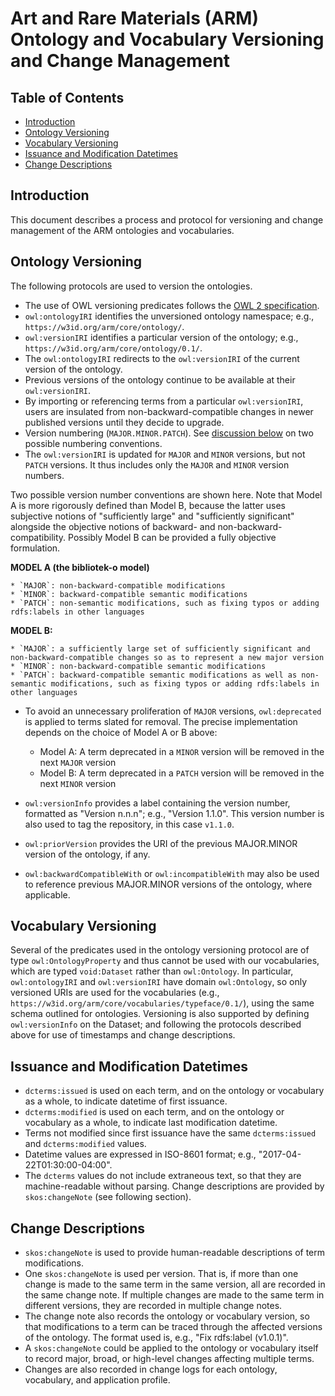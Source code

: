 Art and Rare Materials (ARM) Ontology and Vocabulary Versioning and Change Management
==========================

Table of Contents
------------

* [Introduction](#intro)
* [Ontology Versioning](#ontology-versioning)
* [Vocabulary Versioning](#vocabulary-versioning)
* [Issuance and Modification Datetimes](#datetimes)
* [Change Descriptions](#change-descriptions)


<a name="intro">Introduction</a>
------------

This document describes a process and protocol for versioning and change management of the ARM ontologies and vocabularies.


<a name="ontology-versioning">Ontology Versioning</a>
------------

The following protocols are used to version the ontologies. 

* The use of OWL versioning predicates follows the [OWL 2 specification](https://www.w3.org/TR/owl2-syntax/#Ontology_IRI_and_Version_IRI).
* `owl:ontologyIRI` identifies the unversioned ontology namespace; e.g., `https://w3id.org/arm/core/ontology/`.
* `owl:versionIRI` identifies a particular version of the ontology; e.g., `https://w3id.org/arm/core/ontology/0.1/`. 
* The `owl:ontologyIRI` redirects to the `owl:versionIRI` of the current version of the ontology.
* Previous versions of the ontology continue to be available at their `owl:versionIRI`.
* By importing or referencing terms from a particular `owl:versionIRI`, users are insulated from non-backward-compatible changes in newer published versions until they decide to upgrade.
* Version numbering (`MAJOR.MINOR.PATCH`). See [discussion below](#numbering) on two possible numbering conventions.
* The `owl:versionIRI` is updated for `MAJOR` and `MINOR` versions, but not `PATCH` versions. It thus includes only the `MAJOR` and `MINOR` version numbers.

<a name="numbering">Two possible version number conventions are shown here.</a> Note that Model A is more rigorously defined than Model B, because the latter uses subjective notions of "sufficiently large" and "sufficiently significant" alongside the
objective notions of backward- and non-backward-compatibility. Possibly Model B can be provided a fully objective formulation.

**MODEL A (the bibliotek-o model)**

    * `MAJOR`: non-backward-compatible modifications
    * `MINOR`: backward-compatible semantic modifications
    * `PATCH`: non-semantic modifications, such as fixing typos or adding rdfs:labels in other languages
    
**MODEL B:**

    * `MAJOR`: a sufficiently large set of sufficiently significant and non-backward-compatible changes so as to represent a new major version 
    * `MINOR`: non-backward-compatible semantic modifications
    * `PATCH`: backward-compatible semantic modifications as well as non-semantic modifications, such as fixing typos or adding rdfs:labels in other languages


* To avoid an unnecessary proliferation of `MAJOR` versions, `owl:deprecated` is applied to terms slated for removal. The precise implementation depends on the choice of Model A or B above:
  * Model A: A term deprecated in a `MINOR` version will be removed in the next `MAJOR` version
  * Model B: A term deprecated in a `PATCH` version will be removed in the next `MINOR` version

* `owl:versionInfo` provides a label containing the version number, formatted as "Version n.n.n"; e.g., "Version 1.1.0". This version number is also used to tag the repository, in this case `v1.1.0`. 
* `owl:priorVersion` provides the URI of the previous MAJOR.MINOR version of the ontology, if any.
* `owl:backwardCompatibleWith` or `owl:incompatibleWith` may also be used to reference previous MAJOR.MINOR versions of the ontology, where applicable.

<a name="vocabulary-versioning">Vocabulary Versioning</a>
------------

Several of the predicates used in the ontology versioning protocol are of type `owl:OntologyProperty` and thus cannot be used with our vocabularies, which are typed `void:Dataset` rather than
`owl:Ontology`.  In particular, `owl:ontologyIRI` and `owl:versionIRI` have domain `owl:Ontology`, so only versioned URIs are used for the vocabularies (e.g., `https://w3id.org/arm/core/vocabularies/typeface/0.1/`), using the same schema outlined for ontologies. Versioning is also supported by defining `owl:versionInfo` on the Dataset; 
and following the protocols described above for use of timestamps and change descriptions. 

<a name="datetimes">Issuance and Modification Datetimes</a>
------------

* `dcterms:issued` is used on each term, and on the ontology or vocabulary as a whole, to indicate datetime of first issuance.
* `dcterms:modified` is used on each term, and on the ontology or vocabulary as a whole, to indicate last modification datetime. 
* Terms not modified since first issuance have the same `dcterms:issued` and `dcterms:modified` values.
* Datetime values are expressed in ISO-8601 format; e.g., "2017-04-22T01:30:00-04:00".
* The `dcterms` values do not include extraneous text, so that they are machine-readable without parsing. Change descriptions are provided by `skos:changeNote` (see following section).

<a name="change-descriptions">Change Descriptions</a>
------------
* `skos:changeNote` is used to provide human-readable descriptions of term modifications. 
* One `skos:changeNote` is used per version. That is, if more than one change is made to the same term in the same version, all are recorded in the same change note. If multiple changes are made to the same term in different versions, they are recorded in multiple change notes.
* The change note also records the ontology or vocabulary version, so that modifications to a term can be traced through the affected versions of the ontology. The format used is, e.g., "Fix rdfs:label (v1.0.1)".
* A `skos:changeNote` could be applied to the ontology or vocabulary itself to record major, broad, or high-level changes affecting multiple terms.
* Changes are also recorded in change logs for each ontology, vocabulary, and application profile. 


